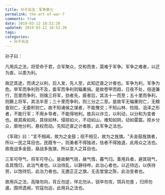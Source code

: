 ```yaml
---
title: 孙子兵法：军争第七
permalink: the-art-of-war-7
comments: true
date: 2019-03-12 18:52:20
updated: 2019-03-12 18:52:20
tags:
categories:
  - 孙子兵法
---
```

孙子曰：

凡用兵之法，将受命于君，合军聚众，交和而舍，莫难于军争。军争之难者，以迂为直，以患为利。

故迂其途，而诱之以利，后人发，先人至，此知迂直之计者也。军争为利，军争为危。举军而争利则不及，委军而争利则辎重捐。是故卷甲而趋，日夜不处，倍道兼行，百里而争利，则擒三将军，劲者先，疲者后，其法十一而至；五十里而争利，则蹶上将军，其法半至；三十里而争利，则三分之二至。是故军无辎重则亡，无粮食则亡，无委积则亡。故不知诸侯之谋者，不能豫交；不知山林、险阻、沮泽之形者，不能行军；不用乡导者，不能得地利。故兵以诈立，以利动，以分和为变者也。故其疾如风，其徐如林，侵掠如火，不动如山，难知如阴，动如雷震。掠乡分众，廓地分利，悬权而动。先知迂直之计者胜，此军争之法也。

《军政》曰："言不相闻，故为之金鼓；视不相见，故为之旌旗。"夫金鼓旌旗者，所以一民之耳目也。民既专一，则勇者不得独进，怯者不得独退，此用众之法也。故夜战多金鼓，昼战多旌旗，所以变人之耳目也。

三军可夺气，将军可夺心。是故朝气锐，昼气惰，暮气归。善用兵者，避其锐气，击其惰归，此治气者也。以治待乱，以静待哗，此治心者也。以近待远，以佚待劳，以饱待饥，此治力者也。无邀正正之旗，无击堂堂之陈，此治变者也。

故用兵之法，高陵勿向，背丘勿逆，佯北勿从，锐卒勿攻，饵兵勿食 ，归师勿遏，围师遗阙，穷寇勿迫，此用兵之法也。
